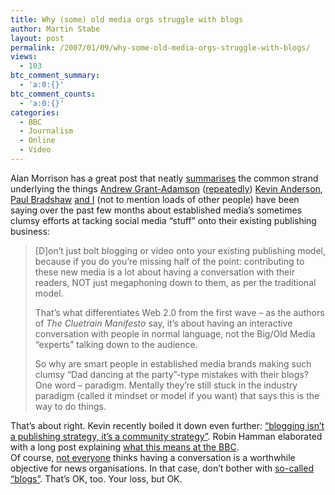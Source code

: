 ```yaml
---
title: Why (some) old media orgs struggle with blogs
author: Martin Stabe
layout: post
permalink: /2007/01/09/why-some-old-media-orgs-struggle-with-blogs/
views:
  - 103
btc_comment_summary:
  - 'a:0:{}'
btc_comment_counts:
  - 'a:0:{}'
categories:
  - BBC
  - Journalism
  - Online
  - Video
---
```

Alan Morrison has a great post that neatly [summarises][1] the common strand underlying the things [Andrew Grant-Adamson][2] ([repeatedly][3]) [Kevin Anderson][4], [Paul Bradshaw][5] [and I][6] (not to mention loads of other people) have been saying over the past few months about established media&#8217;s sometimes clumsy efforts at tacking social media &#8220;stuff&#8221; onto their existing publishing business:

> [D]on’t just bolt blogging or video onto your existing publishing model, because if you do you’re missing half of the point: contributing to these new media is a lot about having a conversation with their readers, NOT just megaphoning down to them, as per the traditional model.
> 
> That’s what differentiates Web 2.0 from the first wave – as the authors of *The Cluetrain Manifesto* say, it’s about having an interactive conversation with people in normal language, not the Big/Old Media “experts” talking down to the audience.
> 
> So why are smart people in established media brands making such clumsy “Dad dancing at the party”-type mistakes with their blogs? One word – paradigm. Mentally they’re still stuck in the industry paradigm (called it mindset or model if you want) that says this is the way to do things.

That&#8217;s about right. Kevin recently boiled it down even further: [&#8220;blogging isn&#8217;t a publishing strategy, it&#8217;s a community strategy&#8221;][7]. Robin Hamman elaborated with a long post explaining [what this means at the BBC][8].  
Of course, [not everyone][9] thinks having a conversation is a worthwhile objective for news organisations. In that case, don&#8217;t bother with [so-called &#8220;blogs&#8221;][10]. That&#8217;s OK, too. Your loss, but OK.

 [1]: http://alans-media-matters.blogspot.com/2007/01/think-carefully-before-jumping-onto.html
 [2]: http://discuss.pressgazette.co.uk/journalism-article.aspx?id_Content=5750
 [3]: http://www.wordblog.co.uk/2007/01/02/five-tests-to-avoid-blog-failure/
 [4]: http://discuss.pressgazette.co.uk/journalism-article.aspx?id_Content=5497
 [5]: http://discuss.pressgazette.co.uk/journalism-article.aspx?id_Content=5575
 [6]: http://www.martinstabe.com/blog/2006/12/28/the-independents-blogs-must-do-better/
 [7]: http://strange.corante.com/archives/2006/11/12/blogging_isnt_a_publishing_strategy.php
 [8]: http://www.bbc.co.uk/blogs/podsandblogs/2006/11/whats_the_purpose_of_tv_and_ra.shtml
 [9]: http://www.latimes.com/news/opinion/la-oe-stein2jan02,0,3287162.column?coll=la-opinion-columnists
 [10]: http://www.pressgazette.co.uk/blog/2006/04/27/trevor-kavanagh-non-blogger/